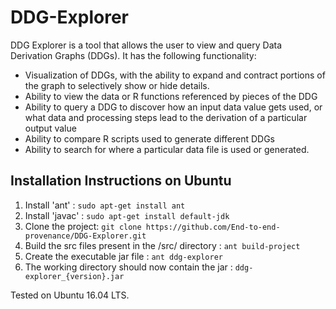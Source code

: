 # DDG-Explorer

DDG Explorer is a tool that allows the user to view and query Data Derivation Graphs (DDGs). It has the following functionality:
* Visualization of DDGs, with the ability to expand and contract portions of the graph to selectively show or hide details.
* Ability to view the data or R functions referenced by pieces of the DDG
* Ability to query a DDG to discover how an input data value gets used, or what data and processing steps lead to the derivation of a particular output value
* Ability to compare R scripts used to generate different DDGs
* Ability to search for where a particular data file is used or generated.

## Installation Instructions on Ubuntu

1. Install 'ant' : `sudo apt-get install ant`
2. Install 'javac' : `sudo apt-get install default-jdk`
3. Clone the project: `git clone https://github.com/End-to-end-provenance/DDG-Explorer.git`
4. Build the src files present in the /src/ directory : `ant build-project`
5. Create the executable jar file : `ant ddg-explorer`
6. The working directory should now contain the jar : `ddg-explorer_{version}.jar`

Tested on Ubuntu 16.04 LTS.
